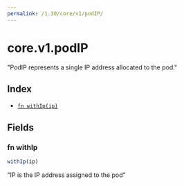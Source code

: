 ```yaml
---
permalink: /1.30/core/v1/podIP/
---
```


# core.v1.podIP

"PodIP represents a single IP address allocated to the pod."

## Index

* [`fn withIp(ip)`](#fn-withip)

## Fields

### fn withIp

```ts
withIp(ip)
```

"IP is the IP address assigned to the pod"